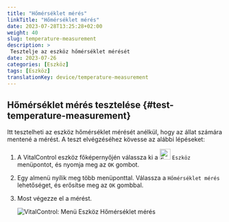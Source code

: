 ```yaml
---
title: "Hőmérséklet mérés"
linkTitle: "Hőmérséklet mérés"
date: 2023-07-28T13:25:28+02:00
weight: 40
slug: temperature-measurement
description: >
 Tesztelje az eszköz hőmérséklet mérését
date: 2023-07-26
categories: [Eszköz]
tags: [Eszköz]
translationKey: device/temperature-measurement
---
```

## Hőmérséklet mérés tesztelése {#test-temperature-measurement}

Itt tesztelheti az eszköz hőmérséklet mérését anélkül, hogy az állat számára mentené a mérést. A teszt elvégzéséhez kövesse az alábbi lépéseket:

1. A VitalControl eszköz főképernyőjén válassza ki a <img src="/icons/device.svg" width="25" align="bottom" alt="Eszköz" /> `Eszköz` menüpontot, és nyomja meg az `OK` gombot.

2. Egy almenü nyílik meg több menüponttal. Válassza a `Hőmérséklet mérés` lehetőséget, és erősítse meg az `OK` gombbal.

3. Most végezze el a mérést.

   ![VitalControl: Menü Eszköz Hőmérséklet mérés](../images/temperature.png "Hőmérséklet mérés tesztelése")
